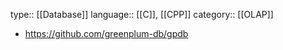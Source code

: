 type:: [[Database]]
language:: [[C]], [[CPP]]
category:: [[OLAP]]

- https://github.com/greenplum-db/gpdb